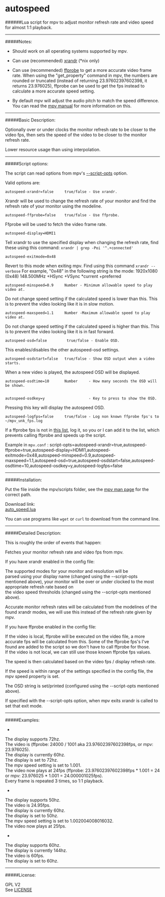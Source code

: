 # autospeed

######Lua script for mpv to adjust monitor refresh rate and video speed for almost 1:1 playback.

--------------

#####Notes:

* Should work on all operating systems supported by mpv.

* Can use (recommended) [xrandr](http://www.x.org/wiki/Projects/XRandR/) (*nix only)

* Can use (recommended) [ffprobe](https://www.ffmpeg.org/download.html) to get a more accurate video frame rate. When using the "get_property" command in mpv, the numbers are rounded or truncated (instead of returning 23.97602397602398, it returns 23.976025), 
ffprobe can be used to get the fps instead to calculate a more accurate speed setting.

* By default mpv will adjust the audio pitch to match the speed difference. You can read the [mpv manual](http://mpv.io/manual/master/#options-audio-pitch-correction) for more information on this.

--------------

#####Basic Description:

Optionally over or under clocks the monitor refresh rate to be closer to the video fps, then sets
the speed of the video to be closer to the monitor refresh rate.

Lower resource usage than using interpolation.

--------------

#####Script options:

The script can read options from mpv's [--script-opts](http://mpv.io/manual/master/#options-script-opts) option.

Valid options are:

    autospeed-xrandr=false     true/false - Use xrandr.

Xrandr will be used to change the refresh rate of your monitor and find the refresh rate of your monitor using the modeline.

    autospeed-ffprobe=false    true/false - Use ffprobe.
Ffprobe will be used to fetch the video frame rate.

    autospeed-display=HDMI1
Tell xrandr to use the specified display when changing the refresh rate, find these using this command: `xrandr | grep -Poi '^.+connected'`

    autospeed-exitmode=0x48
Revert to this mode when exiting mpv. Find using this command `xrandr --verbose`
For example, "0x48" in the following string is the mode: 1920x1080 (0x48) 148.500MHz +HSync +VSync *current +preferred

    autospeed-minspeed=0.9     Number - Minimum allowable speed to play video at.
Do not change speed setting if the calculated speed is lower than this.
This is to prevent the video looking like it is in slow motion.

    autospeed-maxspeed=1.1     Number -Maximum allowable speed to play video at.
Do not change speed setting if the calculated speed is higher than this.
This is to prevent the video looking like it is in fast forward.

    autospeed-osd=false         true/false - Enable OSD.
This enables/disables the other autospeed-osd settings.

    autospeed-osdstart=false   true/false - Show OSD output when a video starts.
When a new video is played, the autospeed OSD will be displayed.

    autospeed-osdtime=10       Number     - How many seconds the OSD will be shown.


    autospeed-osdkey=y                    - Key to press to show the OSD.
Pressing this key will display the autospeed OSD.

    autospeed-logfps=false     true/false - Log non known ffprobe fps's to ~/mpv_unk_fps.log
If a ffprobe fps is not in [this list](https://github.com/kevinlekiller/mpv_scripts/blob/master/autospeed2/auto_speed.lua#L45), log it, so you or I can add it to the list, which prevents calling ffprobe and speeds up the script.

Example in `mpv.conf` : script-opts=autospeed-xrandr=true,autospeed-ffprobe=true,autospeed-display=HDMI1,autospeed-exitmode=0x48,autospeed-minspeed=0.9,autospeed-maxspeed=1.1,autospeed-osd=true,autospeed-osdstart=false,autospeed-osdtime=10,autospeed-osdkey=y,autospeed-logfps=false

--------------

#####Installation:

Put the file inside the mpv/scripts folder, see the [mpv man page](https://github.com/mpv-player/mpv/blob/master/DOCS/man/mpv.rst#files) for the correct path.


Download link:  
[auto_speed.lua](https://raw.githubusercontent.com/kevinlekiller/mpv_scripts/master/autospeed2/auto_speed.lua)  

You can use programs like `wget` or `curl` to download from the command line.

--------------

#####Detailed Description:

This is roughly the order of events that happen:

Fetches your monitor refresh rate and video fps from mpv.

If you have xrandr enabled in the config file:

The supported modes for your monitor and resolution will be  
parsed using your display name (changed using the --script-opts mentioned above), your monitor will be over or under clocked to the most appropriate refresh rate based on  
the video speed thresholds (changed using the --script-opts mentioned above).

Accurate monitor refresh rates will be calculated from the modelines of the found xrandr modes, we
will use this instead of the refresh rate given by mpv.

If you have ffprobe enabled in the config file:

If the video is local, ffprobe will be executed on the video file, a more accurate fps will 
be calculated from this. Some of the ffprobe fps's I've found are added to the script so we
don't have to call ffprobe for those.  
If the video is not local, we can still use those known ffprobe fps values.

The speed is then calculated based on the video fps / display refresh rate.

If the speed is within range of the settings specified in the config file, the mpv speed property is set.

The OSD string is set/printed (configured using the --script-opts mentioned above).

If specified with the --script-opts option, when mpv exits xrandr is called to set that exit mode.

--------------

#####Examples:

* >
The display supports 72hz.  
The video is (ffprobe: 24000 / 1001 aka 23.97602397602398fps, or mpv: 23.976025).  
The display is currently 60hz.  
The display is set to 72hz.  
The mpv speed setting is set to 1.001.  
The video now plays at 24fps (ffprobe: 23.97602397602398fps * 1.001 = 24 or mpv: 23.976025 * 1.001 = 24.000001025fps).  
Every frame is repeated 3 times, so 1:1 playback.

* >  
The display supports 50hz.  
The video is 24.95fps.  
The display is currently 60hz.  
The display is set to 50hz.  
The mpv speed setting is set to 1.002004008016032.  
The video now plays at 25fps.  

* >  
The display supports 60hz.  
The display is currently 144hz.  
The video is 60fps.  
The display is set to 60hz.

--------------

#####License:

GPL V2  
See [LICENSE](https://github.com/kevinlekiller/mpv_scripts/blob/master/LICENSE)
